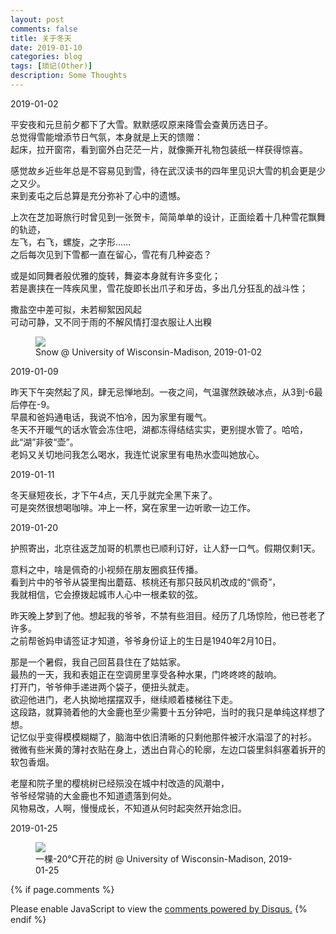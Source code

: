 ```yaml
---
layout: post
comments: false
title: 关于冬天
date: 2019-01-10
categories: blog
tags: [琐记(Other)]
description: Some Thoughts
---
```


2019-01-02

平安夜和元旦前夕都下了大雪。默默感叹原来降雪会查黄历选日子。  
总觉得雪能增添节日气氛，本身就是上天的馈赠：  
起床，拉开窗帘，看到窗外白茫茫一片，就像撕开礼物包装纸一样获得惊喜。

感觉故乡近些年总是不容易见到雪，待在武汉读书的四年里见识大雪的机会更是少之又少。  
来到麦屯之后总算是充分弥补了心中的遗憾。

上次在芝加哥旅行时曾见到一张贺卡，简简单单的设计，正面绘着十几种雪花飘舞的轨迹，  
左飞，右飞，螺旋，之字形……  
之后每次见到下雪都一直在留心，雪花有几种姿态？

或是如同舞者般优雅的旋转，舞姿本身就有许多变化；  
若是裹挟在一阵疾风里，雪花旋即长出爪子和牙齿，多出几分狂乱的战斗性；

撒盐空中差可拟，未若柳絮因风起  
可动可静，又不同于雨的不解风情打湿衣服让人出糗

<figure>
<img src="{{ "img/hwang_snow-min.jpg" | absolute_url }}" />
<figcaption>Snow @ University of Wisconsin-Madison, 2019-01-02 </figcaption>
</figure>

2019-01-09

昨天下午突然起了风，肆无忌惮地刮。一夜之间，气温骤然跌破冰点，从3到-6最后停在-9。  
早晨和爸妈通电话，我说不怕冷，因为家里有暖气。  
冬天不开暖气的话水管会冻住吧，湖都冻得结结实实，更别提水管了。哈哈，此“湖”非彼“壶”。  
老妈又关切地问我怎么喝水，我连忙说家里有电热水壶叫她放心。

2019-01-11

冬天昼短夜长，才下午4点，天几乎就完全黑下来了。  
可是突然很想喝咖啡。冲上一杯，窝在家里一边听歌一边工作。

2019-01-20

护照寄出，北京往返芝加哥的机票也已顺利订好，让人舒一口气。假期仅剩1天。

意料之中，啥是佩奇的小视频在朋友圈疯狂传播。  
看到片中的爷爷从袋里掏出蘑菇、核桃还有那只鼓风机改成的“佩奇”，  
我就相信，它会撩拨起城市人心中一根柔软的弦。

昨天晚上梦到了他。想起我的爷爷，不禁有些泪目。经历了几场惊险，他已苍老了许多。  
之前帮爸妈申请签证才知道，爷爷身份证上的生日是1940年2月10日。

那是一个暑假，我自己回莒县住在了姑姑家。  
最热的一天，我和表姐正在空调房里享受各种水果，门咚咚咚的敲响。  
打开门，爷爷伸手递进两个袋子，便扭头就走。  
欲迎他进门，老人执拗地摆摆双手，继续顺着楼梯往下走。  
这段路，就算骑着他的大金鹿也至少需要十五分钟吧，当时的我只是单纯这样想了想。  
记忆似乎变得模模糊糊了，脑海中依旧清晰的只剩他那件被汗水溻湿了的衬衫。  
微微有些米黄的薄衬衣贴在身上，透出白背心的轮廓，左边口袋里斜斜塞着拆开的软包香烟。

老屋和院子里的樱桃树已经殒没在城中村改造的风潮中，  
爷爷经常骑的大金鹿也不知道遗落到何处。  
风物易改，人啊，慢慢成长，不知道从何时起突然开始念旧。

2019-01-25

<figure>
<img src="{{ "img/hwang_icetree-min.jpg" | absolute_url }}" />
<figcaption>一棵-20°C开花的树 @ University of Wisconsin-Madison, 2019-01-25 </figcaption>
</figure>

{% if page.comments %}
<div id="disqus_thread"></div>
<script>

/**
*  RECOMMENDED CONFIGURATION VARIABLES: EDIT AND UNCOMMENT THE SECTION BELOW TO INSERT DYNAMIC VALUES FROM YOUR PLATFORM OR CMS.
*  LEARN WHY DEFINING THESE VARIABLES IS IMPORTANT: https://disqus.com/admin/universalcode/#configuration-variables*/
/*
var disqus_config = function () {
this.page.url = PAGE_URL;  // Replace PAGE_URL with your page's canonical URL variable
this.page.identifier = PAGE_IDENTIFIER; // Replace PAGE_IDENTIFIER with your page's unique identifier variable
};
*/
(function() { // DON'T EDIT BELOW THIS LINE
var d = document, s = d.createElement('script');
s.src = 'https://hanwangwisc-github-io.disqus.com/embed.js';
s.setAttribute('data-timestamp', +new Date());
(d.head || d.body).appendChild(s);
})();
</script>
<noscript>Please enable JavaScript to view the <a href="https://disqus.com/?ref_noscript">comments powered by Disqus.</a></noscript>
{% endif %}

